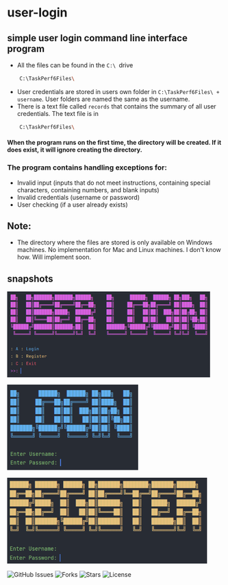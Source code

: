 # user-login
## simple user login command line interface program
* All the files can be found in the ```C:\ ```drive
```BASH
    C:\TaskPerf6Files\
```
* User credentials are stored in users own folder in ```C:\TaskPerf6Files\ + username```. User folders are named the same as the username.
* There is a text file called ```records``` that contains the summary of all user credentials. The text file is in
```BASH
    C:\TaskPerf6Files\
```
#### When the program runs on the first time, the directory will be created. If it does exist, it will ignore creating the directory.
### The program contains handling exceptions for:
* Invalid input (inputs that do not meet instructions, containing special characters, containing numbers, and blank inputs)
* Invalid credentials (username or password)
* User checking (if a user already exists)
## Note: 
* The directory where the files are stored is only available on Windows machines. No implementation for Mac and Linux machines. I don't know how.
Will implement soon.
## snapshots
<p align="left">
  <img src="https://github.com/pitzzahh/user-login/blob/main/main_menu.png" height="200"/>
</p>
<p align="left">
  <img src="https://github.com/pitzzahh/user-login/blob/main/login_menu.png" height="200"/>
</p>
<p align="left">
  <img src="https://github.com/pitzzahh/user-login/blob/main/register_menu.png" height="200"/>
</p>

![GitHub Issues](https://img.shields.io/github/issues/pitzzahh/user-login)
![Forks](https://img.shields.io/github/forks/pitzzahh/user-login)
![Stars](https://img.shields.io/github/stars/pitzzahh/user-login)
![License](https://img.shields.io/github/license/pitzzahh/user-login)
